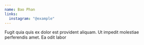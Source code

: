 ```yaml
---
name: Bao Phan
links:
  instagram: "@example"
---
```

Fugit quia quis ex dolor est provident aliquam. Ut impedit molestiae perferendis amet. Ea odit labor